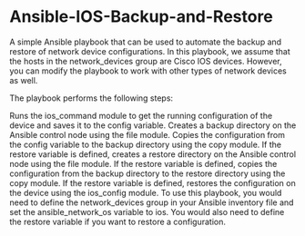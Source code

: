 # Ansible-IOS-Backup-and-Restore
A simple Ansible playbook that can be used to automate the backup and restore of network device configurations.
In this playbook, we assume that the hosts in the network_devices group are Cisco IOS devices. However, you can modify the playbook to work with other types of network devices as well.

The playbook performs the following steps:

  Runs the ios_command module to get the running configuration of the device and saves it to the config variable.
  Creates a backup directory on the Ansible control node using the file module.
  Copies the configuration from the config variable to the backup directory using the copy module.
  If the restore variable is defined, creates a restore directory on the Ansible control node using the file module.
  If the restore variable is defined, copies the configuration from the backup directory to the restore directory using the copy module.
  If the restore variable is defined, restores the configuration on the device using the ios_config module.
To use this playbook, you would need to define the network_devices group in your Ansible inventory file and set the ansible_network_os variable to ios. You would also need to define the restore variable if you want to restore a configuration.
